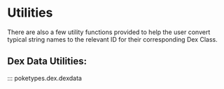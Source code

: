 # Utilities

There are also a few utility functions provided to help the user convert typical string names to the relevant ID for their corresponding Dex Class.

## Dex Data Utilities:
::: poketypes.dex.dexdata